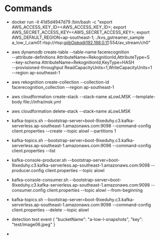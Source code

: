# Commands
- docker run -it 41d5d4947d79 /bin/bash -c "export AWS_ACCESS_KEY_ID=<AWS_ACCESS_KEY_ID>; export AWS_SECRET_ACCESS_KEY=<AWS_SECRET_ACCESS_KEY>; export AWS_DEFAULT_REGION=ap-southeast-1; ./kvs_gstreamer_sample a_low_l_cam01 rtsp://rtsp:qijbOpkq@192.168.0.11:554/av_stream/ch0"



- aws dynamodb create-table --table-name facerecognition \
--attribute-definitions AttributeName=RekognitionId,AttributeType=S \
--key-schema AttributeName=RekognitionId,KeyType=HASH \
--provisioned-throughput ReadCapacityUnits=1,WriteCapacityUnits=1 \
--region ap-southeast-1


- aws rekognition create-collection --collection-id facerecognition_collection --region ap-southeast-1

- aws cloudformation create-stack --stack-name aLowLMSK --template-body file://infra/msk.yml
- aws cloudformation delete-stack --stack-name aLowLMSK


- kafka-topics.sh --bootstrap-server=boot-9ixeduhy.c3.kafka-serverless.ap-southeast-1.amazonaws.com:9098 --command-config client.properties --create --topic alowl --partitions 1

- kafka-topics.sh --bootstrap-server=boot-9ixeduhy.c3.kafka-serverless.ap-southeast-1.amazonaws.com:9098 --command-config client.properties --list 


- kafka-console-producer.sh --bootstrap-server=boot-9ixeduhy.c3.kafka-serverless.ap-southeast-1.amazonaws.com:9098 --producer.config client.properties --topic alowl

- kafka-console-consumer.sh --bootstrap-server=boot-9ixeduhy.c3.kafka-serverless.ap-southeast-1.amazonaws.com:9098 --consumer.config client.properties --topic alowl --from-beginning

- kafka-topics.sh --bootstrap-server=boot-9ixeduhy.c3.kafka-serverless.ap-southeast-1.amazonaws.com:9098 --command-config client.properties --delete --topic alowl

- detection test event
{
  "bucketName": "a-low-l-snapshots",
  "key": "test/image06.jpeg"
}
- 